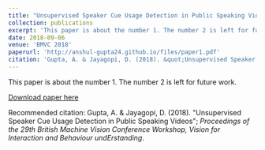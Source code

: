 ```yaml
---
title: "Unsupervised Speaker Cue Usage Detection in Public Speaking Videos"
collection: publications
excerpt: 'This paper is about the number 1. The number 2 is left for future work.'
date: 2018-09-06
venue: 'BMVC 2018'
paperurl: 'http://anshul-gupta24.github.io/files/paper1.pdf'
citation: 'Gupta, A. & Jayagopi, D. (2018). &quot;Unsupervised Speaker Cue Usage Detection in Public Speaking Videos.&quot; <i>Proceedings of the 29th British Machine Vision Conference Workshop, Vision for Interaction and Behaviour undErstanding</i>.'
---
```


This paper is about the number 1. The number 2 is left for future work.

[Download paper here](http://anshul-gupta24.github.io/files/paper1.pdf)

Recommended citation: Gupta, A. & Jayagopi, D. (2018). "Unsupervised Speaker Cue Usage Detection in Public Speaking Videos"; <i>Proceedings of the 29th British Machine Vision Conference Workshop, Vision for Interaction and Behaviour undErstanding</i>.
